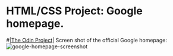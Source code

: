 
# HTML/CSS Project: Google homepage.
#|[The Odin Project](http://www.theodinproject.com/web-development-101/html-css?ref=lnav)|
Screen shot of the official Google homepage:
![google-homepage-screenshot](https://cloud.githubusercontent.com/assets/8753430/14939379/e2ec2526-0ef8-11e6-9b8d-e1b39f691ead.png)
